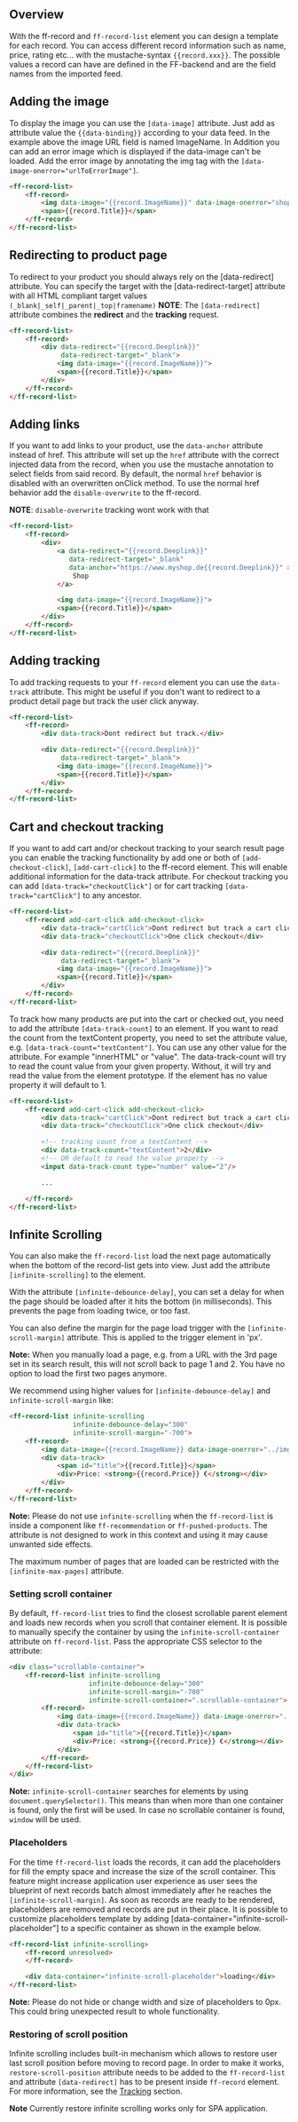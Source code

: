 ## Overview
With the ff-record and `ff-record-list` element you can design a template for each record.
You can access different record information such as name, price, rating etc... with the mustache-syntax `{{record.xxx}}`.
The possible values a record can have are defined in the FF-backend and are the field names from the imported feed.

## Adding the image
To display the image you can use the `[data-image]` attribute. Just add as attribute value the `{{data-binding}}` according to
your data feed. In the example above the image URL field is named ImageName.
In Addition you can add an error image which is displayed if the data-image can't be loaded.
Add the error image by annotating the img tag with the `[data-image-onerror="urlToErrorImage"]`.

```html
<ff-record-list>
    <ff-record>
        <img data-image="{{record.ImageName}}" data-image-onerror="shop123.com/error.png">
        <span>{{record.Title}}</span>
    </ff-record>
</ff-record-list>
```

## Redirecting to product page
To redirect to your product you should always rely on the [data-redirect] attribute. You can specify the target with the [data-redirect-target] attribute with all HTML compliant target values `(_blank|_self|_parent|_top|framename)`
**NOTE**: The `[data-redirect]` attribute combines the **redirect** and the **tracking** request.

```html
<ff-record-list>
    <ff-record>
        <div data-redirect="{{record.Deeplink}}"
             data-redirect-target="_blank">
            <img data-image="{{record.ImageName}}">
            <span>{{record.Title}}</span>
        </div>
    </ff-record>
</ff-record-list>
```

## Adding links
If you want to add links to your product, use the `data-anchor` attribute instead of href.
This attribute will set up the `href` attribute with the correct injected data from the record,
when you use the mustache annotation to select fields from said record.
By default, the normal `href` behavior is disabled with an overwritten onClick method.
To use the normal href behavior add the `disable-overwrite` to the ff-record.

**NOTE**: `disable-overwrite` tracking wont work with that

```html
<ff-record-list>
    <ff-record>
        <div>
            <a data-redirect="{{record.Deeplink}}"
               data-redirect-target="_blank"
               data-anchor="https://www.myshop.de{{record.Deeplink}}" >
                Shop
            </a>

            <img data-image="{{record.ImageName}}">
            <span>{{record.Title}}</span>
        </div>
    </ff-record>
</ff-record-list>
```

## Adding tracking
To add tracking requests to your `ff-record` element you can use the `data-track` attribute.
This might be useful if you don't want to redirect to a product detail page but track the user click anyway.

```html
<ff-record-list>
    <ff-record>
        <div data-track>Dont redirect but track.</div>

        <div data-redirect="{{record.Deeplink}}"
             data-redirect-target="_blank">
            <img data-image="{{record.ImageName}}">
            <span>{{record.Title}}</span>
        </div>
    </ff-record>
</ff-record-list>
```

## Cart and checkout tracking
If you want to add cart and/or checkout tracking to your search result page you can enable the tracking functionality by add one or both of `[add-checkout-click]`, `[add-cart-click]` to the ff-record element.
This will enable additional information for the data-track attribute. For checkout tracking you can add `[data-track="checkoutClick"]` or for cart tracking `[data-track="cartClick"]` to any ancestor.

```html
<ff-record-list>
    <ff-record add-cart-click add-checkout-click>
        <div data-track="cartClick">Dont redirect but track a cart click</div>
        <div data-track="checkoutClick">One click checkout</div>

        <div data-redirect="{{record.Deeplink}}"
             data-redirect-target="_blank">
            <img data-image="{{record.ImageName}}">
            <span>{{record.Title}}</span>
        </div>
    </ff-record>
</ff-record-list>
```

To track how many products are put into the cart or checked out, you need to add the attribute `[data-track-count]` to an element.
If you want to read the count from the textContent property, you need to set the attribute value, e.g. `[data-track-count="textContent"]`. You can use any other value for the attribute. For example "innerHTML" or "value". The data-track-count will try to read the count value from your given property. Without, it will try and read the value from the element prototype. If the element has no value property it will default to 1.

```html
<ff-record-list>
    <ff-record add-cart-click add-checkout-click>
        <div data-track="cartClick">Dont redirect but track a cart click</div>
        <div data-track="checkoutClick">One click checkout</div>

        <!-- tracking count from a textContent -->
        <div data-track-count="textContent">2</div>
        <!-- OR default to read the value property -->
        <input data-track-count type="number" value="2"/>

        ...

    </ff-record>
</ff-record-list>
```

## Infinite Scrolling
You can also make the `ff-record-list` load the next page automatically when the bottom of the record-list gets into view. Just add the attribute `[infinite-scrolling]` to the element.

With the attribute `[infinite-debounce-delay]`, you can set a delay for when the page should be loaded after it hits the bottom (in milliseconds). This prevents the page from loading twice, or too fast.

You can also define the margin for the page load trigger with the `[infinite-scroll-margin]` attribute. This is applied to the trigger element in 'px'.

**Note:** When you manually load a page, e.g. from a URL with the 3rd page set in its search result, this will not scroll back to page 1 and 2. You have no option to load the first two pages anymore.

We recommend using higher values for `[infinite-debounce-delay]` and `infinite-scroll-margin` like:

```html
<ff-record-list infinite-scrolling
                infinite-debounce-delay="300"
                infinite-scroll-margin="-700">
    <ff-record>
        <img data-image={{record.ImageName}} data-image-onerror="../img_not_found.gif">
        <div data-track>
            <span id="title">{{record.Title}}</span>
            <div>Price: <strong>{{record.Price}} €</strong></div>
        </div>
    </ff-record>
</ff-record-list>
```
**Note:**
Please do not use `infinite-scrolling` when the `ff-record-list` is inside a component like `ff-recommendation` or `ff-pushed-products`. The attribute is not designed to work in this context and using it may cause unwanted side effects.

The maximum number of pages that are loaded can be restricted with the `[infinite-max-pages]` attribute.

### Setting scroll container
By default, `ff-record-list` tries to find the closest scrollable parent element and loads new records when you scroll that container element.
It is possible to manually specify the container by using the `infinite-scroll-container` attribute on `ff-record-list`.
Pass the appropriate CSS selector to the attribute:

```html
<div class="scrollable-container">
    <ff-record-list infinite-scrolling
                    infinite-debounce-delay="300"
                    infinite-scroll-margin="-700"
                    infinite-scroll-container=".scrollable-container">
        <ff-record>
            <img data-image={{record.ImageName}} data-image-onerror="../img_not_found.gif">
            <div data-track>
                <span id="title">{{record.Title}}</span>
                <div>Price: <strong>{{record.Price}} €</strong></div>
            </div>
        </ff-record>
    </ff-record-list>
</div>
```

**Note:** `infinite-scroll-container` searches for elements by using `document.querySelector()`.
This means than when more than one container is found, only the first will be used.
In case no scrollable container is found, `window` will be used.

### Placeholders
For the time `ff-record-list` loads the records, it can add the placeholders for fill the empty space and increase the size of the scroll container.
This feature might increase application user experience as user sees the blueprint of next records batch almost immediately after he reaches the `[infinite-scroll-margin]`.
As soon as records are ready to be rendered, placeholders are removed and records are put in their place.
It is possible to customize placeholders template by adding [data-container="infinite-scroll-placeholder"] to a specific container as shown in the example below.

```html
<ff-record-list infinite-scrolling>
    <ff-record unresolved>
    </ff-record>

    <div data-container="infinite-scroll-placeholder">loading</div>
</ff-record-list>
```

**Note:** Please do not hide or change width and size of placeholders to 0px. This could bring unexpected result to whole functionality.

### Restoring of scroll position
Infinite scrolling includes built-in mechanism which allows to restore user last scroll position before moving to record page. 
In order to make it works, `restore-scroll-position` attribute needs to be added to the `ff-record-list` and attribute `[data-redirect]` has to be present inside `ff-record` element. For more information, see the [Tracking](/documentation/3.x/tracking-guide) section.

**Note** Currently restore infinite scrolling works only for SPA application.
